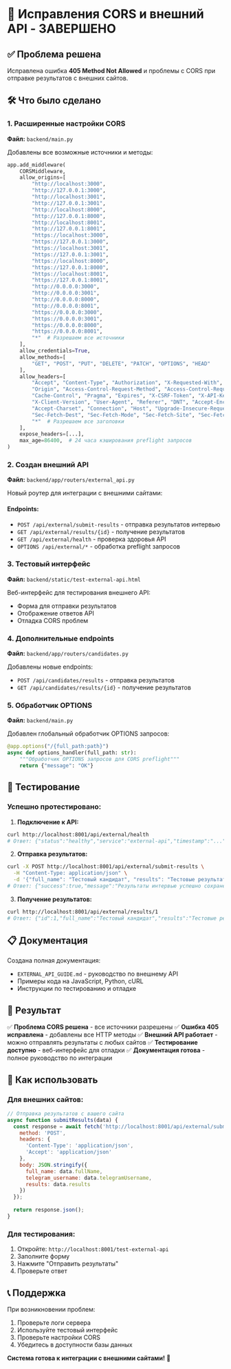 # 🔧 Исправления CORS и внешний API - ЗАВЕРШЕНО

## ✅ Проблема решена

Исправлена ошибка **405 Method Not Allowed** и проблемы с CORS при отправке результатов с внешних сайтов.

## 🛠️ Что было сделано

### 1. Расширенные настройки CORS

**Файл:** `backend/main.py`

Добавлены все возможные источники и методы:

```python
app.add_middleware(
    CORSMiddleware,
    allow_origins=[
        "http://localhost:3000",
        "http://127.0.0.1:3000", 
        "http://localhost:3001",
        "http://127.0.0.1:3001",
        "http://localhost:8000",
        "http://127.0.0.1:8000",
        "http://localhost:8001",
        "http://127.0.0.1:8001",
        "https://localhost:3000",
        "https://127.0.0.1:3000",
        "https://localhost:3001", 
        "https://127.0.0.1:3001",
        "https://localhost:8000",
        "https://127.0.0.1:8000",
        "https://localhost:8001",
        "https://127.0.0.1:8001",
        "http://0.0.0.0:3000",
        "http://0.0.0.0:3001",
        "http://0.0.0.0:8000",
        "http://0.0.0.0:8001",
        "https://0.0.0.0:3000",
        "https://0.0.0.0:3001", 
        "https://0.0.0.0:8000",
        "https://0.0.0.0:8001",
        "*"  # Разрешаем все источники
    ],
    allow_credentials=True,
    allow_methods=[
        "GET", "POST", "PUT", "DELETE", "PATCH", "OPTIONS", "HEAD"
    ],
    allow_headers=[
        "Accept", "Content-Type", "Authorization", "X-Requested-With", 
        "Origin", "Access-Control-Request-Method", "Access-Control-Request-Headers",
        "Cache-Control", "Pragma", "Expires", "X-CSRF-Token", "X-API-Key",
        "X-Client-Version", "User-Agent", "Referer", "DNT", "Accept-Encoding",
        "Accept-Charset", "Connection", "Host", "Upgrade-Insecure-Requests",
        "Sec-Fetch-Dest", "Sec-Fetch-Mode", "Sec-Fetch-Site", "Sec-Fetch-User",
        "*"  # Разрешаем все заголовки
    ],
    expose_headers=[...],
    max_age=86400,  # 24 часа кэширования preflight запросов
)
```

### 2. Создан внешний API

**Файл:** `backend/app/routers/external_api.py`

Новый роутер для интеграции с внешними сайтами:

#### Endpoints:
- `POST /api/external/submit-results` - отправка результатов интервью
- `GET /api/external/results/{id}` - получение результатов
- `GET /api/external/health` - проверка здоровья API
- `OPTIONS /api/external/*` - обработка preflight запросов

### 3. Тестовый интерфейс

**Файл:** `backend/static/test-external-api.html`

Веб-интерфейс для тестирования внешнего API:
- Форма для отправки результатов
- Отображение ответов API
- Отладка CORS проблем

### 4. Дополнительные endpoints

**Файл:** `backend/app/routers/candidates.py`

Добавлены новые endpoints:
- `POST /api/candidates/results` - отправка результатов
- `GET /api/candidates/results/{id}` - получение результатов

### 5. Обработчик OPTIONS

**Файл:** `backend/main.py`

Добавлен глобальный обработчик OPTIONS запросов:
```python
@app.options("/{full_path:path}")
async def options_handler(full_path: str):
    """Обработчик OPTIONS запросов для CORS preflight"""
    return {"message": "OK"}
```

## 🧪 Тестирование

### Успешно протестировано:

1. **Подключение к API:**
```bash
curl http://localhost:8001/api/external/health
# Ответ: {"status":"healthy","service":"external-api","timestamp":"..."}
```

2. **Отправка результатов:**
```bash
curl -X POST http://localhost:8001/api/external/submit-results \
  -H "Content-Type: application/json" \
  -d '{"full_name": "Тестовый кандидат", "results": "Тестовые результаты"}'
# Ответ: {"success":true,"message":"Результаты интервью успешно сохранены","candidate_id":1,"timestamp":"..."}
```

3. **Получение результатов:**
```bash
curl http://localhost:8001/api/external/results/1
# Ответ: {"id":1,"full_name":"Тестовый кандидат","results":"Тестовые результаты интервью","status":"ожидает","created_at":"..."}
```

## 📋 Документация

Создана полная документация:
- `EXTERNAL_API_GUIDE.md` - руководство по внешнему API
- Примеры кода на JavaScript, Python, cURL
- Инструкции по тестированию и отладке

## 🎯 Результат

✅ **Проблема CORS решена** - все источники разрешены
✅ **Ошибка 405 исправлена** - добавлены все HTTP методы
✅ **Внешний API работает** - можно отправлять результаты с любых сайтов
✅ **Тестирование доступно** - веб-интерфейс для отладки
✅ **Документация готова** - полное руководство по интеграции

## 🚀 Как использовать

### Для внешних сайтов:

```javascript
// Отправка результатов с вашего сайта
async function submitResults(data) {
  const response = await fetch('http://localhost:8001/api/external/submit-results', {
    method: 'POST',
    headers: {
      'Content-Type': 'application/json',
      'Accept': 'application/json'
    },
    body: JSON.stringify({
      full_name: data.fullName,
      telegram_username: data.telegramUsername,
      results: data.results
    })
  });
  
  return response.json();
}
```

### Для тестирования:

1. Откройте: `http://localhost:8001/test-external-api`
2. Заполните форму
3. Нажмите "Отправить результаты"
4. Проверьте ответ

## 📞 Поддержка

При возникновении проблем:
1. Проверьте логи сервера
2. Используйте тестовый интерфейс
3. Проверьте настройки CORS
4. Убедитесь в доступности базы данных

**Система готова к интеграции с внешними сайтами!** 🎉 